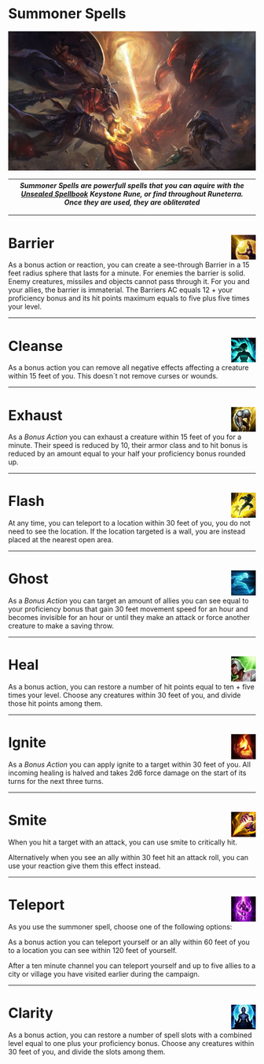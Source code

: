 # Summoner Spells
<img src="https://github.com/Sebastianhju/Runeterra-5e/blob/main/Images/img-Summoners/Art-Smite.png">

|*Summoner Spells are powerfull spells that you can aquire with the [Unsealed Spellbook](https://github.com/Sebastianhju/Runeterra-5e/blob/main/Rules/Runes.md#unsealed-spellbook-) Keystone Rune, or find throughout Runeterra. Once they are used, they are obliterated*|
|---|

---

# Barrier <img src="https://github.com/Sebastianhju/Runeterra-5e/blob/main/Images/img-Summoners/Barrier_HD.png" align=right width=10% height=10%>

As a bonus action or reaction, you can create a see-through Barrier in a 15 feet radius sphere that lasts for a minute. For enemies the barrier is solid. Enemy creatures, missiles and objects cannot pass through it. For you and your allies, the barrier is immaterial. The Barriers AC equals 12 + your proficiency bonus and its hit points maximum equals to five plus five times your level.

---

# Cleanse <img src="https://github.com/Sebastianhju/Runeterra-5e/blob/main/Images/img-Summoners/Cleanse.png" align=right width=10% height=10%>

As a bonus action you can remove all negative effects affecting a creature within 15 feet of you. This doesn´t not remove curses or wounds. 

---

# Exhaust<img src="https://github.com/Sebastianhju/Runeterra-5e/blob/main/Images/img-Summoners/Exhaust_HD.png" align=right width=10% height=10%>
As a *Bonus Action* you can exhaust a creature within 15 feet of you for a minute. Their speed is reduced by 10, their armor class and to hit bonus is reduced by an amount equal to your half your proficiency bonus rounded up.

---

# Flash<img src="https://github.com/Sebastianhju/Runeterra-5e/blob/main/Images/img-Summoners/Flash_HD.png" align=right width=10% height=10%>
At any time, you can teleport to a location within 30 feet of you, you do not need to see the location. If the location targeted is a wall, you are instead placed at the nearest open area.

---

# Ghost<img src="https://github.com/Sebastianhju/Runeterra-5e/blob/main/Images/img-Summoners/Ghost_HD.png" align=right width=10% height=10%>
As a *Bonus Action* you can target an amount of allies you can see equal to your proficiency bonus that gain 30 feet movement speed for an hour and becomes invisible for an hour or until they make an attack or force another creature to make a saving throw.

---

# Heal<img src="https://github.com/Sebastianhju/Runeterra-5e/blob/main/Images/img-Summoners/Heal_HD.png" align=right width=10% height=10%>
As a bonus action, you can restore a number of hit points equal to ten + five times your level. Choose any creatures within 30 feet of you, and divide those hit points among them.

---

# Ignite<img src="https://github.com/Sebastianhju/Runeterra-5e/blob/main/Images/img-Summoners/Ignite_HD.png" align=right width=10% height=10%>
As a *Bonus Action* you can apply ignite to a target within 30 feet of you. All incoming healing is halved and takes 2d6 force damage on the start of its turns for the next three turns.

---

# Smite<img src="https://github.com/Sebastianhju/Runeterra-5e/blob/main/Images/img-Summoners/Smite_HD.png" align=right width=10% height=10%>
When you hit a target with an attack, you can use smite to critically hit.

Alternatively when you see an ally within 30 feet hit an attack roll, you can use your reaction give them this effect instead. 

---

# Teleport<img src="https://github.com/Sebastianhju/Runeterra-5e/blob/main/Images/img-Summoners/Teleport_HD.png" align=right width=10% height=10%>
As you use the summoner spell, choose one of the following options: 

As a bonus action you can teleport yourself or an ally within 60 feet of you to a location you can see within 120 feet of yourself.

After a ten minute channel you can teleport yourself and up to five allies to a city or village you have visited earlier during the campaign.

---

# Clarity<img src="https://github.com/Sebastianhju/Runeterra-5e/blob/main/Images/img-Summoners/Clarity.png" align=right width=10% height=10%>
As a bonus action, you can restore a number of spell slots with a combined level equal to one plus your proficiency bonus. Choose any creatures within 30 feet of you, and divide the slots among them. 

